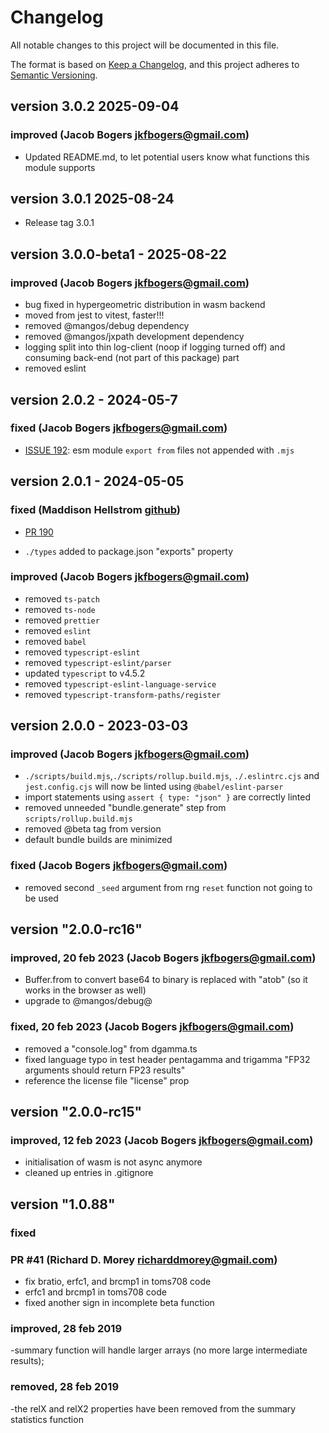 # Changelog

All notable changes to this project will be documented in this file.

The format is based on [Keep a Changelog](https://keepachangelog.com/en/1.0.0/),
and this project adheres to [Semantic Versioning](https://semver.org/spec/v2.0.0.html).

## version 3.0.2 2025-09-04

### improved (Jacob Bogers <jkfbogers@gmail.com>)
- Updated README.md, to let potential users know what functions this module supports

## version 3.0.1 2025-08-24

- Release tag 3.0.1

## version 3.0.0-beta1 - 2025-08-22

### improved (Jacob Bogers <jkfbogers@gmail.com>)
- bug fixed in hypergeometric distribution in wasm backend
- moved from jest to vitest, faster!!!
- removed @mangos/debug dependency
- removed @mangos/jxpath development dependency
- logging split into thin log-client (noop if logging turned off) and consuming back-end (not part of this package) part
- removed eslint

## version 2.0.2 - 2024-05-7

### fixed (Jacob Bogers <jkfbogers@gmail.com>)

- [ISSUE 192](https://github.com/R-js/libRmath.js/issues/192): esm module `export from` files not appended with `.mjs`

## version 2.0.1 - 2024-05-05

### fixed (Maddison Hellstrom [github](https://github.com/b0o)) 

- [PR 190](https://github.com/R-js/libRmath.js/pull/190)

- `./types`  added to package.json "exports" property

### improved (Jacob Bogers <jkfbogers@gmail.com>)

-   removed `ts-patch`
-   removed `ts-node`
-   removed `prettier`
-   removed `eslint`
-   removed `babel`
-   removed `typescript-eslint`
-   removed `typescript-eslint/parser`
-   updated `typescript` to v4.5.2
-   removed `typescript-eslint-language-service`
-   removed  `typescript-transform-paths/register`




## version 2.0.0 - 2023-03-03

### improved (Jacob Bogers <jkfbogers@gmail.com>)

-   `./scripts/build.mjs`,`./scripts/rollup.build.mjs`, `./.eslintrc.cjs` and `jest.config.cjs` will now be linted using `@babel/eslint-parser`
-   import statements using `assert { type: "json" }` are correctly linted
-   removed unneeded "bundle.generate" step from `scripts/rollup.build.mjs`
-   removed @beta tag from version
-   default bundle builds are minimized

### fixed (Jacob Bogers <jkfbogers@gmail.com>)

-   removed second `_seed` argument from rng `reset` function not going to be used

## version "2.0.0-rc16"

### improved, 20 feb 2023 (Jacob Bogers <jkfbogers@gmail.com>)

-   Buffer.from to convert base64 to binary is replaced with "atob" (so it works in the browser as well)
-   upgrade to @mangos/debug@

### fixed, 20 feb 2023 (Jacob Bogers <jkfbogers@gmail.com>)

-   removed a "console.log" from dgamma.ts
-   fixed language typo in test header pentagamma and trigamma "FP32 arguments should return FP23 results"
-   reference the license file "license" prop

## version "2.0.0-rc15"

### improved, 12 feb 2023 (Jacob Bogers <jkfbogers@gmail.com>)

-   initialisation of wasm is not async anymore
-   cleaned up entries in .gitignore

## version "1.0.88"

### fixed

### PR #41 (Richard D. Morey <richarddmorey@gmail.com>)

-   fix bratio, erfc1, and brcmp1 in toms708 code
-   erfc1 and brcmp1 in toms708 code
-   fixed another sign in incomplete beta function

### improved, 28 feb 2019

-summary function will handle larger arrays (no more large intermediate results);

### removed, 28 feb 2019

-the relX and relX2 properties have been removed from the summary statistics function
